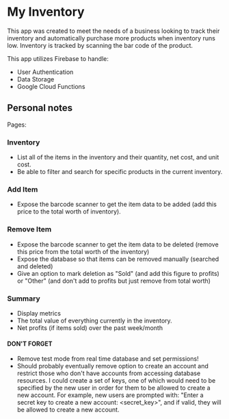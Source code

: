 # My Inventory

This app was created to meet the needs of a business looking to track their inventory and automatically purchase more products when inventory runs low. Inventory is tracked by scanning the bar code of the product.

This app utilizes Firebase to handle:

* User Authentication
* Data Storage
* Google Cloud Functions

## Personal notes

Pages:

### Inventory
* List all of the items in the inventory and their quantity, net cost, and unit cost. 
* Be able to filter and search for specific products in the current inventory.

### Add Item
* Expose the barcode scanner to get the item data to be added (add this price to the total worth of inventory).

### Remove Item
* Expose the barcode scanner to get the item data to be deleted (remove this price from the total worth of the inventory)
* Expose the database so that items can be removed manually (searched and deleted)
* Give an option to mark deletion as "Sold" (and add this figure to profits) or "Other" (and don't add to profits but just remove from total worth)

### Summary
* Display metrics 
* The total value of everything currently in the inventory.
* Net profits (if items sold) over the past week/month

#### DON'T FORGET
* Remove test mode from real time database and set permissions!
* Should probably eventually remove option to create an account and restrict those who don't have accounts from accessing database resources. I could create a set of keys, one of which would need to be specified by the new user in order for them to be allowed to create a new account. For example, new users are prompted with: "Enter a secret key to create a new account: <secret_key>", and if valid, they will be allowed to create a new account.